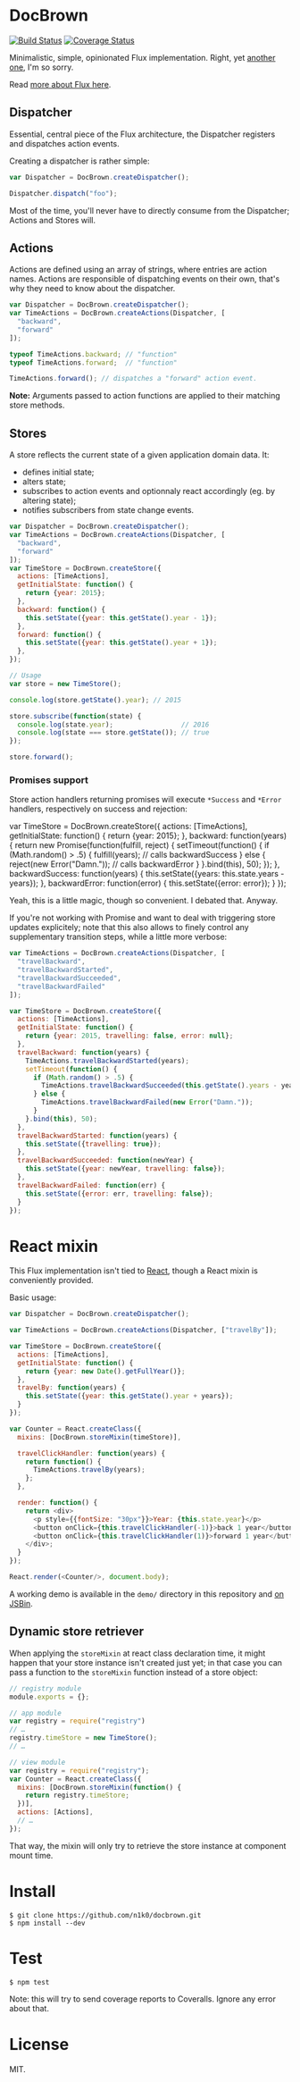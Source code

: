 DocBrown
========

[![Build Status](https://travis-ci.org/n1k0/docbrown.svg)](https://travis-ci.org/n1k0/docbrown) [![Coverage Status](https://coveralls.io/repos/n1k0/docbrown/badge.svg)](https://coveralls.io/r/n1k0/docbrown)

Minimalistic, simple, opinionated Flux implementation. Right, yet [another one](https://www.npmjs.com/search?q=flux), I'm so sorry.

Read [more about Flux here](http://facebook.github.io/flux/docs/overview.html).

Dispatcher
----------

Essential, central piece of the Flux architecture, the Dispatcher registers and dispatches action events.

Creating a dispatcher is rather simple:

```js
var Dispatcher = DocBrown.createDispatcher();

Dispatcher.dispatch("foo");
```

Most of the time, you'll never have to directly consume from the Dispatcher; Actions and Stores will.

Actions
-------

Actions are defined using an array of strings, where entries are action names. Actions are responsible of dispatching events on their own, that's why they need to know about the dispatcher.

```js
var Dispatcher = DocBrown.createDispatcher();
var TimeActions = DocBrown.createActions(Dispatcher, [
  "backward",
  "forward"
]);

typeof TimeActions.backward; // "function"
typeof TimeActions.forward;  // "function"

TimeActions.forward(); // dispatches a "forward" action event.
```

**Note:** Arguments passed to action functions are applied to their matching store methods.

Stores
------

A store reflects the current state of a given application domain data. It:

- defines initial state;
- alters state;
- subscribes to action events and optionnaly react accordingly (eg. by altering state);
- notifies subscribers from state change events.

```js
var Dispatcher = DocBrown.createDispatcher();
var TimeActions = DocBrown.createActions(Dispatcher, [
  "backward",
  "forward"
]);
var TimeStore = DocBrown.createStore({
  actions: [TimeActions],
  getInitialState: function() {
    return {year: 2015};
  },
  backward: function() {
    this.setState({year: this.getState().year - 1});
  },
  forward: function() {
    this.setState({year: this.getState().year + 1});
  },
});

// Usage
var store = new TimeStore();

console.log(store.getState().year); // 2015

store.subscribe(function(state) {
  console.log(state.year);                 // 2016
  console.log(state === store.getState()); // true
});

store.forward();
```

### Promises support

Store action handlers returning promises will execute `*Success` and `*Error` handlers, respectively on success and rejection:

var TimeStore = DocBrown.createStore({
  actions: [TimeActions],
  getInitialState: function() {
    return {year: 2015};
  },
  backward: function(years) {
    return new Promise(function(fulfill, reject) {
      setTimeout(function() {
        if (Math.random() > .5) {
          fulfill(years); // calls backwardSuccess
        } else {
          reject(new Error("Damn.")); // calls backwardError
        }
      }.bind(this), 50);
    });
  },
  backwardSuccess: function(years) {
    this.setState({years: this.state.years - years});
  },
  backwardError: function(error) {
    this.setState({error: error});
  }
});

Yeah, this is a little magic, though so convenient. I debated that. Anyway.

If you're not working with Promise and want to deal with triggering store updates explicitely; note that this also allows to finely control any supplementary transition steps, while a little more verbose:

```js
var TimeActions = DocBrown.createActions(Dispatcher, [
  "travelBackward",
  "travelBackwardStarted",
  "travelBackwardSucceeded",
  "travelBackwardFailed"
]);

var TimeStore = DocBrown.createStore({
  actions: [TimeActions],
  getInitialState: function() {
    return {year: 2015, travelling: false, error: null};
  },
  travelBackward: function(years) {
    TimeActions.travelBackwardStarted(years);
    setTimeout(function() {
      if (Math.random() > .5) {
        TimeActions.travelBackwardSucceeded(this.getState().years - years);
      } else {
        TimeActions.travelBackwardFailed(new Error("Damn."));
      }
    }.bind(this), 50);
  },
  travelBackwardStarted: function(years) {
    this.setState({travelling: true});
  },
  travelBackwardSucceeded: function(newYear) {
    this.setState({year: newYear, travelling: false});
  },
  travelBackwardFailed: function(err) {
    this.setState({error: err, travelling: false});
  }
});
```

React mixin
===========

This Flux implementation isn't tied to [React](facebook.github.io/react/), though a React mixin is conveniently provided.

Basic usage:

```js
var Dispatcher = DocBrown.createDispatcher();

var TimeActions = DocBrown.createActions(Dispatcher, ["travelBy"]);

var TimeStore = DocBrown.createStore({
  actions: [TimeActions],
  getInitialState: function() {
    return {year: new Date().getFullYear()};
  },
  travelBy: function(years) {
    this.setState({year: this.getState().year + years});
  }
});

var Counter = React.createClass({
  mixins: [DocBrown.storeMixin(timeStore)],

  travelClickHandler: function(years) {
    return function() {
      TimeActions.travelBy(years);
    };
  },

  render: function() {
    return <div>
      <p style={{fontSize: "30px"}}>Year: {this.state.year}</p>
      <button onClick={this.travelClickHandler(-1)}>back 1 year</button>
      <button onClick={this.travelClickHandler(1)}>forward 1 year</button>
    </div>;
  }
});

React.render(<Counter/>, document.body);
```

A working demo is available in the `demo/` directory in this repository and [on JSBin](http://jsbin.com/meholi/2/edit).

Dynamic store retriever
-----------------------

When applying the `storeMixin` at react class declaration time, it might happen that your store instance isn't created just yet; in that case you can pass a function to the `storeMixin` function instead of a store object:

```js
// registry module
module.exports = {};

// app module
var registry = require("registry")
// …
registry.timeStore = new TimeStore();
// …

// view module
var registry = require("registry");
var Counter = React.createClass({
  mixins: [DocBrown.storeMixin(function() {
    return registry.timeStore;
  })],
  actions: [Actions],
  // …
});
```

That way, the mixin will only try to retrieve the store instance at component mount time.

Install
=======

    $ git clone https://github.com/n1k0/docbrown.git
    $ npm install --dev

Test
====

    $ npm test

Note: this will try to send coverage reports to Coveralls. Ignore any error about that.

License
=======

MIT.
